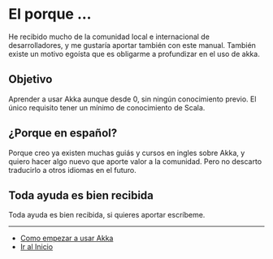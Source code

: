 # El porque ...

He recibido mucho de la comunidad local e internacional de desarrolladores, y me gustaría aportar también con este manual.
También existe un motivo egoísta que es obligarme a profundizar en el uso de akka.

## Objetivo

Aprender a usar Akka aunque desde 0, sin ningún conocimiento previo. El único requisito tener un mínimo de conocimiento de Scala.

## ¿Porque en español?

Porque creo ya existen muchas guiás y cursos en ingles sobre Akka, y quiero hacer algo nuevo que aporte valor a la comunidad.
Pero no descarto traducirlo a otros idiomas en el futuro.

## Toda ayuda es bien recibida

Toda ayuda es bien recibida, si quieres aportar escríbeme.

---

- [Como empezar a usar Akka](./01_how_to_begin.md)
- [Ir al Inicio](../README.md)
 
